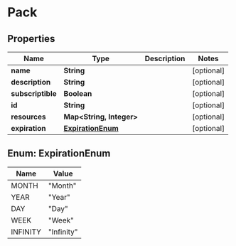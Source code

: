 
# Pack

## Properties
Name | Type | Description | Notes
------------ | ------------- | ------------- | -------------
**name** | **String** |  |  [optional]
**description** | **String** |  |  [optional]
**subscriptible** | **Boolean** |  |  [optional]
**id** | **String** |  |  [optional]
**resources** | **Map&lt;String, Integer&gt;** |  |  [optional]
**expiration** | [**ExpirationEnum**](#ExpirationEnum) |  |  [optional]


<a name="ExpirationEnum"></a>
## Enum: ExpirationEnum
Name | Value
---- | -----
MONTH | &quot;Month&quot;
YEAR | &quot;Year&quot;
DAY | &quot;Day&quot;
WEEK | &quot;Week&quot;
INFINITY | &quot;Infinity&quot;



